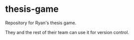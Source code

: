 # thesis-game
Repository for Ryan's thesis game.

They and the rest of their team can use it for version control.
